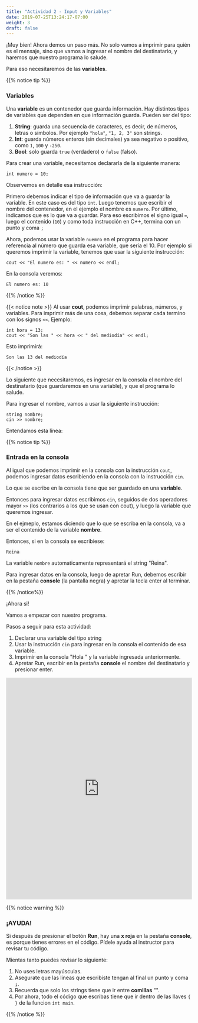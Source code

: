```yaml
---
title: "Actividad 2 - Input y Variables"
date: 2019-07-25T13:24:17-07:00
weight: 3
draft: false
---
```


¡Muy bien! Ahora demos un paso más. 
No solo vamos a imprimir para quién es el mensaje, sino que vamos a ingresar el nombre del destinatario, y haremos que nuestro programa lo salude.

Para eso necesitaremos de las **variables**.


{{% notice tip %}}

### Variables

Una **variable** es un contenedor que guarda información.
Hay distintos tipos de variables que dependen en que información guarda. Pueden ser del tipo: 
1. **String**: guarda una secuencia de caracteres, es decir, de números, letras o símbolos. Por ejemplo `"hola"`, `"1, 2, 3"` son strings. 
2. **Int**: guarda números enteros (sin decimales) ya sea negativo o positivo, como `1`, `100` y `-250`. 
3. **Bool**: solo guarda `true` (verdadero) o `false` (falso).

Para crear una variable, necesitamos declararla de la siguiente manera:
```
int numero = 10;
```
Observemos en detalle esa instrucción:

Primero debemos indicar el tipo de información que va a guardar la variable. En este caso es del tipo `int`. Luego tenemos que escribir el nombre del contenedor, en el ejemplo el nombre es `numero`. Por último, indicamos que es lo que va a guardar. Para eso escribimos el signo igual `=`, luego el contenido (`10`) y como toda instrucción en C++, termina con un punto y coma `;`

Ahora, podemos usar la variable `nuemro` en el programa para hacer referencia al número que guarda esa variable, que sería el 10. Por ejemplo si queremos imprimir la variable, tenemos que usar la siguiente instrucción:

```
cout << "El numero es: " << numero << endl;
```
 
En la consola veremos:

```
El numero es: 10
```
{{% /notice %}}

{{< notice note >}}
Al usar **cout**, podemos imprimir palabras, números, y variables.
Para imprimir más de una cosa, debemos separar cada termino con los signos `<<`.
Ejemplo: 
```
int hora = 13;
cout << "Son las " << hora << " del mediodía" << endl;
```
Esto imprimirá: 
```
Son las 13 del mediodía
```
{{< /notice >}}

Lo siguiente que necesitaremos, es ingresar en la consola el nombre del destinatario (que guardaremos en una variable), y que el programa lo salude.

Para ingresar el nombre, vamos a usar la siguiente instrucción:
```
string nombre;
cin >> nombre;
```
Entendamos esta línea:

{{% notice tip %}}

### Entrada en la consola

Al igual que podemos imprimir en la consola con la instrucción `cout`, podemos ingresar datos escribiendo en la consola con la instrucción `cin`.

Lo que se escribe en la consola tiene que ser guardado en una **variable**. 

Entonces para ingresar datos escribimos `cin`, seguidos de dos operadores mayor `>>` (los contrarios a los que se usan con cout), y luego la variable que queremos ingresar.

En el ejmeplo, estamos diciendo que lo que se escriba en la consola, va a ser el contenido de la variable **nombre**.

Entonces, si en la consola se escribiese: 
```
Reina
```
La variable `nombre` automaticamente representará el string "Reina".

Para ingresar datos en la consola, luego de apretar Run, debemos escribir en la pestaña **console** (la pantalla negra) y apretar la tecla enter al terminar.

{{% /notice%}}

¡Ahora si!

Vamos a empezar con nuestro programa.

Pasos a seguir para esta actividad:

1. Declarar una variable del tipo string
2. Usar la instrucción `cin` para ingresar en la consola el contenido de esa variable.
3. Imprimir en la consola "Hola " y la variable ingresada anteriormente.
4. Apretar Run, escribir en la pestaña **console** el nombre del destinatario y presionar enter.


<iframe height="600px" width="100%" src="https://replit.com/@valufran/Actividad-2?lite=true#main.cpp" scrolling="no" frameborder="no" allowtransparency="true" allowfullscreen="true" sandbox="allow-forms allow-pointer-lock allow-popups allow-same-origin allow-scripts allow-modals"></iframe>

{{% notice warning %}}

### ¡AYUDA! 

Si después de presionar el botón **Run**, hay una **x roja** en la pestaña **console**, es porque tienes errores en el código. Pídele ayuda al instructor para revisar tu código.

Mientas tanto puedes revisar lo siguiente:

1. No uses letras mayúsculas.
2. Asegurate que las lineas que escribiste tengan al final un punto y coma **`;`**.
3. Recuerda que solo los strings tiene que ir entre **comillas** "".
4. Por ahora, todo el código que escribas tiene que ir dentro de las llaves `{ }` de la funcion  `int main`. 

{{% /notice %}}



